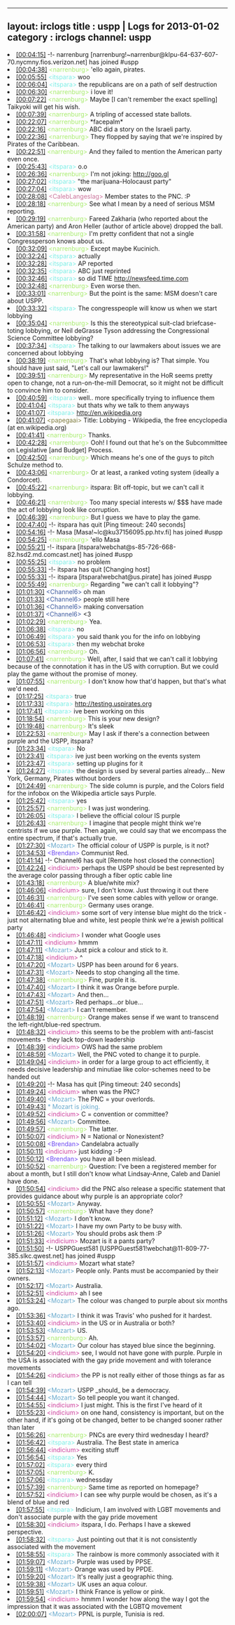 
---
layout: irclogs
title : uspp | Logs for 2013-01-02
category : irclogs
channel: uspp
---
<li class="logitem"><a href="#00:04:15" name="00:04:15" class="time">[00:04:15]</a> -!- <span class="join">narrenburg</span> [narrenburg!~narrenbur@klpu-64-637-607-70.nycmny.fios.verizon.net] has joined #uspp </li>
<li class="logitem"><a href="#00:04:38" name="00:04:38" class="time">[00:04:38]</a> <span class="person" style="color:#a8ec6e">&lt;narrenburg&gt;</span> 'ello again, pirates. </li>
<li class="logitem"><a href="#00:05:55" name="00:05:55" class="time">[00:05:55]</a> <span class="person" style="color:#7deee6">&lt;itspara&gt;</span> woo </li>
<li class="logitem"><a href="#00:06:04" name="00:06:04" class="time">[00:06:04]</a> <span class="person" style="color:#7deee6">&lt;itspara&gt;</span> the republicans are on a path of self destruction </li>
<li class="logitem"><a href="#00:06:30" name="00:06:30" class="time">[00:06:30]</a> <span class="person" style="color:#a8ec6e">&lt;narrenburg&gt;</span> i love it! </li>
<li class="logitem"><a href="#00:07:22" name="00:07:22" class="time">[00:07:22]</a> <span class="person" style="color:#a8ec6e">&lt;narrenburg&gt;</span> Maybe [I can't remember the exact spelling] Taikyoki will get his wish. </li>
<li class="logitem"><a href="#00:07:39" name="00:07:39" class="time">[00:07:39]</a> <span class="person" style="color:#a8ec6e">&lt;narrenburg&gt;</span> A tripling of accessed state ballots. </li>
<li class="logitem"><a href="#00:22:07" name="00:22:07" class="time">[00:22:07]</a> <span class="person" style="color:#a8ec6e">&lt;narrenburg&gt;</span> *facepalm* </li>
<li class="logitem"><a href="#00:22:16" name="00:22:16" class="time">[00:22:16]</a> <span class="person" style="color:#a8ec6e">&lt;narrenburg&gt;</span> ABC did a story on the Israeli party. </li>
<li class="logitem"><a href="#00:22:36" name="00:22:36" class="time">[00:22:36]</a> <span class="person" style="color:#a8ec6e">&lt;narrenburg&gt;</span> They flopped by saying that we're inspired by Pirates of the Caribbean. </li>
<li class="logitem"><a href="#00:22:51" name="00:22:51" class="time">[00:22:51]</a> <span class="person" style="color:#a8ec6e">&lt;narrenburg&gt;</span> And they failed to mention the American party even once. </li>
<li class="logitem"><a href="#00:25:43" name="00:25:43" class="time">[00:25:43]</a> <span class="person" style="color:#7deee6">&lt;itspara&gt;</span> o.o </li>
<li class="logitem"><a href="#00:26:36" name="00:26:36" class="time">[00:26:36]</a> <span class="person" style="color:#a8ec6e">&lt;narrenburg&gt;</span> I'm not joking: <a href="http://goo.gl/R6HFK" target="_blank">http://goo.gl</a> </li>
<li class="logitem"><a href="#00:27:02" name="00:27:02" class="time">[00:27:02]</a> <span class="person" style="color:#7deee6">&lt;itspara&gt;</span> "the marijuana-Holocaust party" </li>
<li class="logitem"><a href="#00:27:04" name="00:27:04" class="time">[00:27:04]</a> <span class="person" style="color:#7deee6">&lt;itspara&gt;</span> wow </li>
<li class="logitem"><a href="#00:28:08" name="00:28:08" class="time">[00:28:08]</a> <span class="person" style="color:#cc749c">&lt;CalebLangeslag&gt;</span> Member states to the PNC. :P </li>
<li class="logitem"><a href="#00:28:18" name="00:28:18" class="time">[00:28:18]</a> <span class="person" style="color:#a8ec6e">&lt;narrenburg&gt;</span> See what I mean by a need of serious MSM reporting. </li>
<li class="logitem"><a href="#00:29:19" name="00:29:19" class="time">[00:29:19]</a> <span class="person" style="color:#a8ec6e">&lt;narrenburg&gt;</span> Fareed Zakharia (who reported about the American party) and Aron Heller (author of article above) dropped the ball. </li>
<li class="logitem"><a href="#00:31:58" name="00:31:58" class="time">[00:31:58]</a> <span class="person" style="color:#a8ec6e">&lt;narrenburg&gt;</span> I'm pretty confident that not a single Congressperson knows about us. </li>
<li class="logitem"><a href="#00:32:09" name="00:32:09" class="time">[00:32:09]</a> <span class="person" style="color:#a8ec6e">&lt;narrenburg&gt;</span> Except maybe Kucinich. </li>
<li class="logitem"><a href="#00:32:24" name="00:32:24" class="time">[00:32:24]</a> <span class="person" style="color:#7deee6">&lt;itspara&gt;</span> actually </li>
<li class="logitem"><a href="#00:32:28" name="00:32:28" class="time">[00:32:28]</a> <span class="person" style="color:#7deee6">&lt;itspara&gt;</span> AP reported </li>
<li class="logitem"><a href="#00:32:35" name="00:32:35" class="time">[00:32:35]</a> <span class="person" style="color:#7deee6">&lt;itspara&gt;</span> ABC just reprinted </li>
<li class="logitem"><a href="#00:32:46" name="00:32:46" class="time">[00:32:46]</a> <span class="person" style="color:#7deee6">&lt;itspara&gt;</span> so did TIME <a href="http://newsfeed.time.com/2013/01/01/ahoy-israeli-pirates-lead-surge-of-quirky-parties-ahead-of-election/" target="_blank">http://newsfeed.time.com</a> </li>
<li class="logitem"><a href="#00:32:48" name="00:32:48" class="time">[00:32:48]</a> <span class="person" style="color:#a8ec6e">&lt;narrenburg&gt;</span> Even worse then. </li>
<li class="logitem"><a href="#00:33:01" name="00:33:01" class="time">[00:33:01]</a> <span class="person" style="color:#a8ec6e">&lt;narrenburg&gt;</span> But the point is the same: MSM doesn't care about USPP. </li>
<li class="logitem"><a href="#00:33:32" name="00:33:32" class="time">[00:33:32]</a> <span class="person" style="color:#7deee6">&lt;itspara&gt;</span> The congresspeople will know us when we start lobbying </li>
<li class="logitem"><a href="#00:35:04" name="00:35:04" class="time">[00:35:04]</a> <span class="person" style="color:#a8ec6e">&lt;narrenburg&gt;</span> Is this the stereotypical suit-clad briefcase-toting lobbying, or Neil deGrasse Tyson addressing the Congressional Science Committee lobbying? </li>
<li class="logitem"><a href="#00:37:34" name="00:37:34" class="time">[00:37:34]</a> <span class="person" style="color:#7deee6">&lt;itspara&gt;</span> The talking to our lawmakers about issues we are concerned about lobbying </li>
<li class="logitem"><a href="#00:38:19" name="00:38:19" class="time">[00:38:19]</a> <span class="person" style="color:#a8ec6e">&lt;narrenburg&gt;</span> That's what lobbying is? That simple. You should have just said, "Let's call our lawmakers!" </li>
<li class="logitem"><a href="#00:39:51" name="00:39:51" class="time">[00:39:51]</a> <span class="person" style="color:#a8ec6e">&lt;narrenburg&gt;</span> My representative in the HoR seems pretty open to change, not a run-on-the-mill Democrat, so it might not be difficult to convince him to consider. </li>
<li class="logitem"><a href="#00:40:59" name="00:40:59" class="time">[00:40:59]</a> <span class="person" style="color:#7deee6">&lt;itspara&gt;</span> well.. more specifically trying to influence them </li>
<li class="logitem"><a href="#00:41:04" name="00:41:04" class="time">[00:41:04]</a> <span class="person" style="color:#7deee6">&lt;itspara&gt;</span> but thats why we talk to them anyways </li>
<li class="logitem"><a href="#00:41:07" name="00:41:07" class="time">[00:41:07]</a> <span class="person" style="color:#7deee6">&lt;itspara&gt;</span> <a href="http://en.wikipedia.org/wiki/Lobbying" target="_blank">http://en.wikipedia.org</a> </li>
<li class="logitem"><a href="#00:41:07" name="00:41:07" class="time">[00:41:07]</a> <span class="person" style="color:#817e41">&lt;papegaai&gt;</span> Title: Lobbying - Wikipedia, the free encyclopedia (at en.wikipedia.org) </li>
<li class="logitem"><a href="#00:41:41" name="00:41:41" class="time">[00:41:41]</a> <span class="person" style="color:#a8ec6e">&lt;narrenburg&gt;</span> Thanks. </li>
<li class="logitem"><a href="#00:42:28" name="00:42:28" class="time">[00:42:28]</a> <span class="person" style="color:#a8ec6e">&lt;narrenburg&gt;</span> Ooh! I found out that he's on the Subcommittee on Legislative [and Budget] Process. </li>
<li class="logitem"><a href="#00:42:50" name="00:42:50" class="time">[00:42:50]</a> <span class="person" style="color:#a8ec6e">&lt;narrenburg&gt;</span> Which means he's one of the guys to pitch Schulze method to. </li>
<li class="logitem"><a href="#00:43:06" name="00:43:06" class="time">[00:43:06]</a> <span class="person" style="color:#a8ec6e">&lt;narrenburg&gt;</span> Or at least, a ranked voting system (ideally a Condorcet). </li>
<li class="logitem"><a href="#00:45:22" name="00:45:22" class="time">[00:45:22]</a> <span class="person" style="color:#a8ec6e">&lt;narrenburg&gt;</span> itspara: Bit off-topic, but we can't call it lobbying. </li>
<li class="logitem"><a href="#00:46:21" name="00:46:21" class="time">[00:46:21]</a> <span class="person" style="color:#a8ec6e">&lt;narrenburg&gt;</span> Too many special interests w/ $$$ have made the act of lobbying look like corruption. </li>
<li class="logitem"><a href="#00:46:39" name="00:46:39" class="time">[00:46:39]</a> <span class="person" style="color:#a8ec6e">&lt;narrenburg&gt;</span> But I guess we have to play the game. </li>
<li class="logitem"><a href="#00:47:40" name="00:47:40" class="time">[00:47:40]</a> -!- <span class="quit">itspara</span> has quit [Ping timeout: 240 seconds] </li>
<li class="logitem"><a href="#00:54:16" name="00:54:16" class="time">[00:54:16]</a> -!- <span class="join">Masa</span> [Masa!~lc@ku37156095.pp.htv.fi] has joined #uspp </li>
<li class="logitem"><a href="#00:54:25" name="00:54:25" class="time">[00:54:25]</a> <span class="person" style="color:#a8ec6e">&lt;narrenburg&gt;</span> 'ello Masa </li>
<li class="logitem"><a href="#00:55:21" name="00:55:21" class="time">[00:55:21]</a> -!- <span class="join">itspara</span> [itspara!webchat@s-85-726-668-82.hsd2.md.comcast.net] has joined #uspp </li>
<li class="logitem"><a href="#00:55:25" name="00:55:25" class="time">[00:55:25]</a> <span class="person" style="color:#7deee6">&lt;itspara&gt;</span> no problem </li>
<li class="logitem"><a href="#00:55:33" name="00:55:33" class="time">[00:55:33]</a> -!- <span class="quit">itspara</span> has quit [Changing host] </li>
<li class="logitem"><a href="#00:55:33" name="00:55:33" class="time">[00:55:33]</a> -!- <span class="join">itspara</span> [itspara!webchat@us.pirate] has joined #uspp </li>
<li class="logitem"><a href="#00:55:49" name="00:55:49" class="time">[00:55:49]</a> <span class="person" style="color:#a8ec6e">&lt;narrenburg&gt;</span> Regarding "we can't call it lobbying"? </li>
<li class="logitem"><a href="#01:01:30" name="01:01:30" class="time">[01:01:30]</a> <span class="person" style="color:#3d5ba0">&lt;Channel6&gt;</span> oh man </li>
<li class="logitem"><a href="#01:01:33" name="01:01:33" class="time">[01:01:33]</a> <span class="person" style="color:#3d5ba0">&lt;Channel6&gt;</span> people still here </li>
<li class="logitem"><a href="#01:01:36" name="01:01:36" class="time">[01:01:36]</a> <span class="person" style="color:#3d5ba0">&lt;Channel6&gt;</span> making conversation </li>
<li class="logitem"><a href="#01:01:37" name="01:01:37" class="time">[01:01:37]</a> <span class="person" style="color:#3d5ba0">&lt;Channel6&gt;</span> &lt;3 </li>
<li class="logitem"><a href="#01:02:29" name="01:02:29" class="time">[01:02:29]</a> <span class="person" style="color:#a8ec6e">&lt;narrenburg&gt;</span> Yea. </li>
<li class="logitem"><a href="#01:06:38" name="01:06:38" class="time">[01:06:38]</a> <span class="person" style="color:#7deee6">&lt;itspara&gt;</span> no </li>
<li class="logitem"><a href="#01:06:49" name="01:06:49" class="time">[01:06:49]</a> <span class="person" style="color:#7deee6">&lt;itspara&gt;</span> you said thank you for the info on lobbying </li>
<li class="logitem"><a href="#01:06:53" name="01:06:53" class="time">[01:06:53]</a> <span class="person" style="color:#7deee6">&lt;itspara&gt;</span> then my webchat broke </li>
<li class="logitem"><a href="#01:06:56" name="01:06:56" class="time">[01:06:56]</a> <span class="person" style="color:#a8ec6e">&lt;narrenburg&gt;</span> Oh. </li>
<li class="logitem"><a href="#01:07:41" name="01:07:41" class="time">[01:07:41]</a> <span class="person" style="color:#a8ec6e">&lt;narrenburg&gt;</span> Well, after, I said that we can't call it lobbying because of the connotation it has in the US with corruption. But we could play the game without the promise of money. </li>
<li class="logitem"><a href="#01:07:55" name="01:07:55" class="time">[01:07:55]</a> <span class="person" style="color:#a8ec6e">&lt;narrenburg&gt;</span> I don't know how that'd happen, but that's what we'd need. </li>
<li class="logitem"><a href="#01:17:25" name="01:17:25" class="time">[01:17:25]</a> <span class="person" style="color:#7deee6">&lt;itspara&gt;</span> true </li>
<li class="logitem"><a href="#01:17:33" name="01:17:33" class="time">[01:17:33]</a> <span class="person" style="color:#7deee6">&lt;itspara&gt;</span> <a href="http://testing.uspirates.org/events/" target="_blank">http://testing.uspirates.org</a> </li>
<li class="logitem"><a href="#01:17:41" name="01:17:41" class="time">[01:17:41]</a> <span class="person" style="color:#7deee6">&lt;itspara&gt;</span> ive been working on this  </li>
<li class="logitem"><a href="#01:18:54" name="01:18:54" class="time">[01:18:54]</a> <span class="person" style="color:#a8ec6e">&lt;narrenburg&gt;</span> This is your new design? </li>
<li class="logitem"><a href="#01:19:48" name="01:19:48" class="time">[01:19:48]</a> <span class="person" style="color:#a8ec6e">&lt;narrenburg&gt;</span> It's sleek </li>
<li class="logitem"><a href="#01:22:53" name="01:22:53" class="time">[01:22:53]</a> <span class="person" style="color:#a8ec6e">&lt;narrenburg&gt;</span> May I ask if there's a connection between purple and the USPP, itspara? </li>
<li class="logitem"><a href="#01:23:34" name="01:23:34" class="time">[01:23:34]</a> <span class="person" style="color:#7deee6">&lt;itspara&gt;</span> No </li>
<li class="logitem"><a href="#01:23:41" name="01:23:41" class="time">[01:23:41]</a> <span class="person" style="color:#7deee6">&lt;itspara&gt;</span> ive just been working on the events system </li>
<li class="logitem"><a href="#01:23:47" name="01:23:47" class="time">[01:23:47]</a> <span class="person" style="color:#7deee6">&lt;itspara&gt;</span> setting up plugins for it </li>
<li class="logitem"><a href="#01:24:27" name="01:24:27" class="time">[01:24:27]</a> <span class="person" style="color:#7deee6">&lt;itspara&gt;</span> the design is used by several parties already... New York, Germany, Pirates without borders </li>
<li class="logitem"><a href="#01:24:49" name="01:24:49" class="time">[01:24:49]</a> <span class="person" style="color:#a8ec6e">&lt;narrenburg&gt;</span> The side column is purple, and the Colors field for the infobox on the Wikipedia article says Purple. </li>
<li class="logitem"><a href="#01:25:42" name="01:25:42" class="time">[01:25:42]</a> <span class="person" style="color:#7deee6">&lt;itspara&gt;</span> yes </li>
<li class="logitem"><a href="#01:25:57" name="01:25:57" class="time">[01:25:57]</a> <span class="person" style="color:#a8ec6e">&lt;narrenburg&gt;</span> I was just wondering. </li>
<li class="logitem"><a href="#01:26:05" name="01:26:05" class="time">[01:26:05]</a> <span class="person" style="color:#7deee6">&lt;itspara&gt;</span> I believe the official colour IS purple </li>
<li class="logitem"><a href="#01:26:43" name="01:26:43" class="time">[01:26:43]</a> <span class="person" style="color:#a8ec6e">&lt;narrenburg&gt;</span> I imagine that people might think we're centrists if we use purple. Then again, we could say that we encompass the entire spectrum, if that's actually true. </li>
<li class="logitem"><a href="#01:27:30" name="01:27:30" class="time">[01:27:30]</a> <span class="person" style="color:#67a9cd">&lt;Mozart&gt;</span> The official colour of USPP is purple, is it not? </li>
<li class="logitem"><a href="#01:34:53" name="01:34:53" class="time">[01:34:53]</a> <span class="person" style="color:#6e49f3">&lt;Brendan&gt;</span> Communist Red. </li>
<li class="logitem"><a href="#01:41:14" name="01:41:14" class="time">[01:41:14]</a> -!- <span class="quit">Channel6</span> has quit [Remote host closed the connection] </li>
<li class="logitem"><a href="#01:42:24" name="01:42:24" class="time">[01:42:24]</a> <span class="person" style="color:#ce429e">&lt;indicium&gt;</span> perhaps the USPP should be best represented by the average color passing through a fiber optic cable line </li>
<li class="logitem"><a href="#01:43:18" name="01:43:18" class="time">[01:43:18]</a> <span class="person" style="color:#a8ec6e">&lt;narrenburg&gt;</span> A blue/white mix? </li>
<li class="logitem"><a href="#01:46:06" name="01:46:06" class="time">[01:46:06]</a> <span class="person" style="color:#ce429e">&lt;indicium&gt;</span> sure, I don't know.  Just throwing it out there </li>
<li class="logitem"><a href="#01:46:31" name="01:46:31" class="time">[01:46:31]</a> <span class="person" style="color:#a8ec6e">&lt;narrenburg&gt;</span> I've seen some cables with yellow or orange. </li>
<li class="logitem"><a href="#01:46:41" name="01:46:41" class="time">[01:46:41]</a> <span class="person" style="color:#a8ec6e">&lt;narrenburg&gt;</span> Germany uses orange. </li>
<li class="logitem"><a href="#01:46:42" name="01:46:42" class="time">[01:46:42]</a> <span class="person" style="color:#ce429e">&lt;indicium&gt;</span> some sort of very intense blue might do the trick - just not alternating blue and white, lest people think we're a jewish political party </li>
<li class="logitem"><a href="#01:46:48" name="01:46:48" class="time">[01:46:48]</a> <span class="person" style="color:#ce429e">&lt;indicium&gt;</span> I wonder what Google uses </li>
<li class="logitem"><a href="#01:47:11" name="01:47:11" class="time">[01:47:11]</a> <span class="person" style="color:#ce429e">&lt;indicium&gt;</span> hmmm </li>
<li class="logitem"><a href="#01:47:11" name="01:47:11" class="time">[01:47:11]</a> <span class="person" style="color:#67a9cd">&lt;Mozart&gt;</span> Just pick a colour and stick to it. </li>
<li class="logitem"><a href="#01:47:18" name="01:47:18" class="time">[01:47:18]</a> <span class="person" style="color:#ce429e">&lt;indicium&gt;</span> ^ </li>
<li class="logitem"><a href="#01:47:20" name="01:47:20" class="time">[01:47:20]</a> <span class="person" style="color:#67a9cd">&lt;Mozart&gt;</span> USPP has been around for 6 years. </li>
<li class="logitem"><a href="#01:47:31" name="01:47:31" class="time">[01:47:31]</a> <span class="person" style="color:#67a9cd">&lt;Mozart&gt;</span> Needs to stop changing all the time. </li>
<li class="logitem"><a href="#01:47:38" name="01:47:38" class="time">[01:47:38]</a> <span class="person" style="color:#a8ec6e">&lt;narrenburg&gt;</span> Fine, purple it is. </li>
<li class="logitem"><a href="#01:47:40" name="01:47:40" class="time">[01:47:40]</a> <span class="person" style="color:#67a9cd">&lt;Mozart&gt;</span> I think it was Orange before purple. </li>
<li class="logitem"><a href="#01:47:43" name="01:47:43" class="time">[01:47:43]</a> <span class="person" style="color:#67a9cd">&lt;Mozart&gt;</span> And then… </li>
<li class="logitem"><a href="#01:47:51" name="01:47:51" class="time">[01:47:51]</a> <span class="person" style="color:#67a9cd">&lt;Mozart&gt;</span> Red perhaps…or blue… </li>
<li class="logitem"><a href="#01:47:54" name="01:47:54" class="time">[01:47:54]</a> <span class="person" style="color:#67a9cd">&lt;Mozart&gt;</span> I can't remember. </li>
<li class="logitem"><a href="#01:48:19" name="01:48:19" class="time">[01:48:19]</a> <span class="person" style="color:#a8ec6e">&lt;narrenburg&gt;</span> Orange makes sense if we want to transcend the left-right/blue-red spectrum. </li>
<li class="logitem"><a href="#01:48:32" name="01:48:32" class="time">[01:48:32]</a> <span class="person" style="color:#ce429e">&lt;indicium&gt;</span> this seems to be the problem with anti-fascist movements - they lack top-down leadership </li>
<li class="logitem"><a href="#01:48:39" name="01:48:39" class="time">[01:48:39]</a> <span class="person" style="color:#ce429e">&lt;indicium&gt;</span> OWS had the same problem </li>
<li class="logitem"><a href="#01:48:59" name="01:48:59" class="time">[01:48:59]</a> <span class="person" style="color:#67a9cd">&lt;Mozart&gt;</span> Well, the PNC voted to change it to purple. </li>
<li class="logitem"><a href="#01:49:04" name="01:49:04" class="time">[01:49:04]</a> <span class="person" style="color:#ce429e">&lt;indicium&gt;</span> in order for a large group to act efficiently, it needs decisive leadership and minutiae like color-schemes need to be handed out </li>
<li class="logitem"><a href="#01:49:20" name="01:49:20" class="time">[01:49:20]</a> -!- <span class="quit">Masa</span> has quit [Ping timeout: 240 seconds] </li>
<li class="logitem"><a href="#01:49:24" name="01:49:24" class="time">[01:49:24]</a> <span class="person" style="color:#ce429e">&lt;indicium&gt;</span> when was the PNC? </li>
<li class="logitem"><a href="#01:49:40" name="01:49:40" class="time">[01:49:40]</a> <span class="person" style="color:#67a9cd">&lt;Mozart&gt;</span> The PNC = your overlords. </li>
<li class="logitem"><a href="#01:49:43" name="01:49:43" class="time">[01:49:43]</a> <span class="person" style="color:#67a9cd">* Mozart is joking.</span> </li>
<li class="logitem"><a href="#01:49:52" name="01:49:52" class="time">[01:49:52]</a> <span class="person" style="color:#ce429e">&lt;indicium&gt;</span> C = convention or committee? </li>
<li class="logitem"><a href="#01:49:56" name="01:49:56" class="time">[01:49:56]</a> <span class="person" style="color:#67a9cd">&lt;Mozart&gt;</span> Committee. </li>
<li class="logitem"><a href="#01:49:57" name="01:49:57" class="time">[01:49:57]</a> <span class="person" style="color:#a8ec6e">&lt;narrenburg&gt;</span> The latter. </li>
<li class="logitem"><a href="#01:50:07" name="01:50:07" class="time">[01:50:07]</a> <span class="person" style="color:#ce429e">&lt;indicium&gt;</span> N = National or Nonexistent? </li>
<li class="logitem"><a href="#01:50:08" name="01:50:08" class="time">[01:50:08]</a> <span class="person" style="color:#6e49f3">&lt;Brendan&gt;</span> Candelabra actually </li>
<li class="logitem"><a href="#01:50:11" name="01:50:11" class="time">[01:50:11]</a> <span class="person" style="color:#ce429e">&lt;indicium&gt;</span> just kidding :-P </li>
<li class="logitem"><a href="#01:50:12" name="01:50:12" class="time">[01:50:12]</a> <span class="person" style="color:#6e49f3">&lt;Brendan&gt;</span> you have all been mislead. </li>
<li class="logitem"><a href="#01:50:52" name="01:50:52" class="time">[01:50:52]</a> <span class="person" style="color:#a8ec6e">&lt;narrenburg&gt;</span> Question: I've been a registered member for about a month, but I still don't know what Lindsay-Anne, Caleb and Daniel have done. </li>
<li class="logitem"><a href="#01:50:54" name="01:50:54" class="time">[01:50:54]</a> <span class="person" style="color:#ce429e">&lt;indicium&gt;</span> did the PNC also release a specific statement that provides guidance about why purple is an appropriate color? </li>
<li class="logitem"><a href="#01:50:55" name="01:50:55" class="time">[01:50:55]</a> <span class="person" style="color:#67a9cd">&lt;Mozart&gt;</span> Anyway. </li>
<li class="logitem"><a href="#01:50:57" name="01:50:57" class="time">[01:50:57]</a> <span class="person" style="color:#a8ec6e">&lt;narrenburg&gt;</span> What have they done? </li>
<li class="logitem"><a href="#01:51:12" name="01:51:12" class="time">[01:51:12]</a> <span class="person" style="color:#67a9cd">&lt;Mozart&gt;</span> I don't know. </li>
<li class="logitem"><a href="#01:51:22" name="01:51:22" class="time">[01:51:22]</a> <span class="person" style="color:#67a9cd">&lt;Mozart&gt;</span> I have my own Party to be busy with. </li>
<li class="logitem"><a href="#01:51:26" name="01:51:26" class="time">[01:51:26]</a> <span class="person" style="color:#67a9cd">&lt;Mozart&gt;</span> You should probs ask them :P </li>
<li class="logitem"><a href="#01:51:33" name="01:51:33" class="time">[01:51:33]</a> <span class="person" style="color:#ce429e">&lt;indicium&gt;</span> Mozart is it a pants party? </li>
<li class="logitem"><a href="#01:51:50" name="01:51:50" class="time">[01:51:50]</a> -!- <span class="join">USPPGuest581</span> [USPPGuest581!webchat@11-809-77-385.slkc.qwest.net] has joined #uspp </li>
<li class="logitem"><a href="#01:51:57" name="01:51:57" class="time">[01:51:57]</a> <span class="person" style="color:#ce429e">&lt;indicium&gt;</span> Mozart what state? </li>
<li class="logitem"><a href="#01:52:13" name="01:52:13" class="time">[01:52:13]</a> <span class="person" style="color:#67a9cd">&lt;Mozart&gt;</span> People only. Pants must be accompanied by their owners. </li>
<li class="logitem"><a href="#01:52:17" name="01:52:17" class="time">[01:52:17]</a> <span class="person" style="color:#67a9cd">&lt;Mozart&gt;</span> Australia. </li>
<li class="logitem"><a href="#01:52:51" name="01:52:51" class="time">[01:52:51]</a> <span class="person" style="color:#ce429e">&lt;indicium&gt;</span> ah I see </li>
<li class="logitem"><a href="#01:53:24" name="01:53:24" class="time">[01:53:24]</a> <span class="person" style="color:#67a9cd">&lt;Mozart&gt;</span> The colour was changed to purple about six months ago. </li>
<li class="logitem"><a href="#01:53:36" name="01:53:36" class="time">[01:53:36]</a> <span class="person" style="color:#67a9cd">&lt;Mozart&gt;</span> I think it was Travis' who pushed for it hardest. </li>
<li class="logitem"><a href="#01:53:40" name="01:53:40" class="time">[01:53:40]</a> <span class="person" style="color:#ce429e">&lt;indicium&gt;</span> in the US or in Australia or both? </li>
<li class="logitem"><a href="#01:53:53" name="01:53:53" class="time">[01:53:53]</a> <span class="person" style="color:#67a9cd">&lt;Mozart&gt;</span> US. </li>
<li class="logitem"><a href="#01:53:57" name="01:53:57" class="time">[01:53:57]</a> <span class="person" style="color:#a8ec6e">&lt;narrenburg&gt;</span> Ah. </li>
<li class="logitem"><a href="#01:54:02" name="01:54:02" class="time">[01:54:02]</a> <span class="person" style="color:#67a9cd">&lt;Mozart&gt;</span> Our colour has stayed blue since the beginning. </li>
<li class="logitem"><a href="#01:54:20" name="01:54:20" class="time">[01:54:20]</a> <span class="person" style="color:#ce429e">&lt;indicium&gt;</span> see, I would not have gone with purple.  Purple in the USA is associated with the gay pride movement and with tolerance movements </li>
<li class="logitem"><a href="#01:54:26" name="01:54:26" class="time">[01:54:26]</a> <span class="person" style="color:#ce429e">&lt;indicium&gt;</span> the PP is not really either of those things as far as I can tell </li>
<li class="logitem"><a href="#01:54:39" name="01:54:39" class="time">[01:54:39]</a> <span class="person" style="color:#67a9cd">&lt;Mozart&gt;</span> USPP _should_ be a democracy. </li>
<li class="logitem"><a href="#01:54:44" name="01:54:44" class="time">[01:54:44]</a> <span class="person" style="color:#67a9cd">&lt;Mozart&gt;</span> So tell people you want it changed. </li>
<li class="logitem"><a href="#01:54:55" name="01:54:55" class="time">[01:54:55]</a> <span class="person" style="color:#ce429e">&lt;indicium&gt;</span> I just might.  This is the first I've heard of it </li>
<li class="logitem"><a href="#01:55:23" name="01:55:23" class="time">[01:55:23]</a> <span class="person" style="color:#ce429e">&lt;indicium&gt;</span> on one hand, consistency is important, but on the other hand, if it's going ot be changed, better to be changed sooner rather than later </li>
<li class="logitem"><a href="#01:56:26" name="01:56:26" class="time">[01:56:26]</a> <span class="person" style="color:#a8ec6e">&lt;narrenburg&gt;</span> PNCs are every third wednesday I heard? </li>
<li class="logitem"><a href="#01:56:42" name="01:56:42" class="time">[01:56:42]</a> <span class="person" style="color:#7deee6">&lt;itspara&gt;</span> Australia. The Best state in america </li>
<li class="logitem"><a href="#01:56:44" name="01:56:44" class="time">[01:56:44]</a> <span class="person" style="color:#ce429e">&lt;indicium&gt;</span> exciting stuff </li>
<li class="logitem"><a href="#01:56:54" name="01:56:54" class="time">[01:56:54]</a> <span class="person" style="color:#7deee6">&lt;itspara&gt;</span> Yes </li>
<li class="logitem"><a href="#01:57:02" name="01:57:02" class="time">[01:57:02]</a> <span class="person" style="color:#7deee6">&lt;itspara&gt;</span> every third </li>
<li class="logitem"><a href="#01:57:05" name="01:57:05" class="time">[01:57:05]</a> <span class="person" style="color:#a8ec6e">&lt;narrenburg&gt;</span> K. </li>
<li class="logitem"><a href="#01:57:06" name="01:57:06" class="time">[01:57:06]</a> <span class="person" style="color:#7deee6">&lt;itspara&gt;</span> wednessday  </li>
<li class="logitem"><a href="#01:57:39" name="01:57:39" class="time">[01:57:39]</a> <span class="person" style="color:#a8ec6e">&lt;narrenburg&gt;</span> Same time as reported on homepage? </li>
<li class="logitem"><a href="#01:57:52" name="01:57:52" class="time">[01:57:52]</a> <span class="person" style="color:#ce429e">&lt;indicium&gt;</span> I can see why purple would be chosen, as it's a blend of blue and red </li>
<li class="logitem"><a href="#01:57:55" name="01:57:55" class="time">[01:57:55]</a> <span class="person" style="color:#7deee6">&lt;itspara&gt;</span> Indicium, I am involved with LGBT movements and don't associate purple with the gay pride movement </li>
<li class="logitem"><a href="#01:58:30" name="01:58:30" class="time">[01:58:30]</a> <span class="person" style="color:#ce429e">&lt;indicium&gt;</span> itspara, I do.  Perhaps I have a skewed perspective. </li>
<li class="logitem"><a href="#01:58:32" name="01:58:32" class="time">[01:58:32]</a> <span class="person" style="color:#7deee6">&lt;itspara&gt;</span> Just pointing out that it is not consistently associated with the movement </li>
<li class="logitem"><a href="#01:58:55" name="01:58:55" class="time">[01:58:55]</a> <span class="person" style="color:#7deee6">&lt;itspara&gt;</span> The rainbow is more commonly associated with it </li>
<li class="logitem"><a href="#01:59:07" name="01:59:07" class="time">[01:59:07]</a> <span class="person" style="color:#67a9cd">&lt;Mozart&gt;</span> Purple was used by PPSE. </li>
<li class="logitem"><a href="#01:59:11" name="01:59:11" class="time">[01:59:11]</a> <span class="person" style="color:#67a9cd">&lt;Mozart&gt;</span> Orange was used by PPDE. </li>
<li class="logitem"><a href="#01:59:20" name="01:59:20" class="time">[01:59:20]</a> <span class="person" style="color:#67a9cd">&lt;Mozart&gt;</span> It's really just a geographic thing. </li>
<li class="logitem"><a href="#01:59:38" name="01:59:38" class="time">[01:59:38]</a> <span class="person" style="color:#67a9cd">&lt;Mozart&gt;</span> UK uses an aqua colour. </li>
<li class="logitem"><a href="#01:59:51" name="01:59:51" class="time">[01:59:51]</a> <span class="person" style="color:#67a9cd">&lt;Mozart&gt;</span> I think France is yellow or pink. </li>
<li class="logitem"><a href="#01:59:54" name="01:59:54" class="time">[01:59:54]</a> <span class="person" style="color:#ce429e">&lt;indicium&gt;</span> hmmm I wonder how along the way I got the impression that it was associated with the LGBTQ movement </li>
<li class="logitem"><a href="#02:00:07" name="02:00:07" class="time">[02:00:07]</a> <span class="person" style="color:#67a9cd">&lt;Mozart&gt;</span> PPNL is purple, Tunisia is red. </li>


